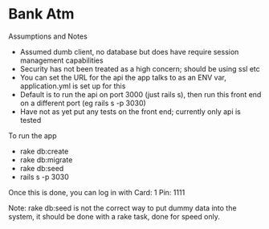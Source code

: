 Bank Atm
=========

Assumptions and Notes

 * Assumed dumb client, no database but does have require session management capabilities
 * Security has not been treated as a high concern; should be using ssl etc
 * You can set the URL for the api the app talks to as an ENV var, application.yml is set up for this
 * Default is to run the api on port 3000 (just rails s), then run this front end on a different port (eg rails s -p 3030)
 * Have not as yet put any tests on the front end; currently only api is tested

To run the app

 * rake db:create
 * rake db:migrate
 * rake db:seed
 * rails s -p 3030

Once this is done, you can log in with Card: 1 Pin: 1111

Note: rake db:seed is not the correct way to put dummy data into the system, it should be done with a rake task, done for speed only.
